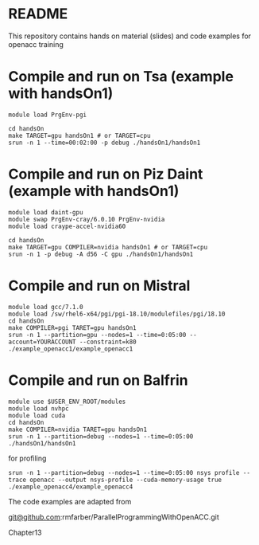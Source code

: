 # README #

This repository contains hands on material (slides) and code examples for openacc training

# Compile and run on Tsa (example with handsOn1)
```console
module load PrgEnv-pgi

cd handsOn
make TARGET=gpu handsOn1 # or TARGET=cpu
srun -n 1 --time=00:02:00 -p debug ./handsOn1/handsOn1
```
# Compile and run on Piz Daint (example with handsOn1)

```console
module load daint-gpu
module swap PrgEnv-cray/6.0.10 PrgEnv-nvidia 
module load craype-accel-nvidia60

cd handsOn
make TARGET=gpu COMPILER=nvidia handsOn1 # or TARGET=cpu
srun -n 1 -p debug -A d56 -C gpu ./handsOn1/handsOn1 
```
# Compile and run on Mistral
```console
module load gcc/7.1.0
module load /sw/rhel6-x64/pgi/pgi-18.10/modulefiles/pgi/18.10
cd handsOn
make COMPILER=pgi TARET=gpu handsOn1
srun -n 1 --partition=gpu --nodes=1 --time=0:05:00 --account=YOURACCOUNT --constraint=k80 ./example_openacc1/example_openacc1
```
# Compile and run on Balfrin
```console
module use $USER_ENV_ROOT/modules
module load nvhpc
module load cuda
cd handsOn
make COMPILER=nvidia TARET=gpu handsOn1
srun -n 1 --partition=debug --nodes=1 --time=0:05:00  ./handsOn1/handsOn1
```
for profiling
```console
srun -n 1 --partition=debug --nodes=1 --time=0:05:00 nsys profile --trace openacc --output nsys-profile --cuda-memory-usage true ./example_openacc4/example_openacc4
```

The code examples are adapted from

git@github.com:rmfarber/ParallelProgrammingWithOpenACC.git

Chapter13
